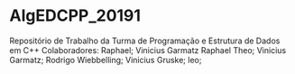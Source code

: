 ﻿# AlgEDCPP_20191
Repositório de Trabalho da Turma de Programação e Estrutura de Dados em C++
Colaboradores:
Raphael;
Vinicius Garmatz
Raphael
Theo;
Vinicius Garmatz;
Rodrigo Wiebbelling;
Vinicius Gruske;
leo;

